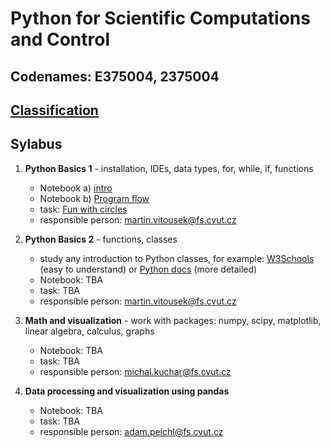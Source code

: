 # Python for Scientific Computations and Control 
## Codenames: E375004, 2375004

## [Classification](courses/classification.md)

## Sylabus

1. **Python Basics 1** - installation, IDEs, data types, for, while, if, functions

   - Notebook a) [intro](courses/intro.md)
   - Notebook b) [Program flow](courses/E375004/python_basics_1/basics_01.ipynb)
   - task: [Fun with circles](tasks/circles)
   - responsible person: martin.vitousek@fs.cvut.cz
   
2. **Python Basics 2** - functions, classes

   - study any introduction to Python classes, for example: [W3Schools](https://www.w3schools.com/python/python_classes.asp) (easy to understand) or [Python docs](https://docs.python.org/3/tutorial/classes.html) (more detailed)
   - Notebook: TBA
   - task: TBA
   - responsible person: martin.vitousek@fs.cvut.cz

3. **Math and visualization** - work with packages: numpy, scipy, matplotlib, linear algebra, calculus, graphs 

   - Notebook: TBA
   - task: TBA
   - responsible person: michal.kuchar@fs.cvut.cz

4. **Data processing and visualization using pandas**

   - Notebook: TBA
   - task: TBA
   - responsible person: adam.peichl@fs.cvut.cz

